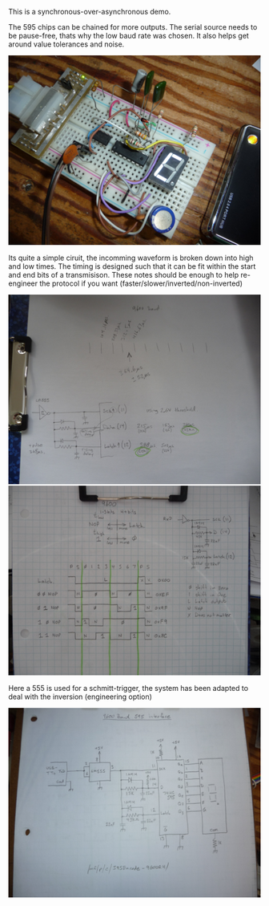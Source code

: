 This is a synchronous-over-asynchronous demo.

The 595 chips can be chained for more outputs.
The serial source needs to be pause-free, thats why the low baud rate was chosen. It also helps get around value tolerances and noise.

![image](buildref.jpg)

Its quite a simple ciruit, the incomming waveform is broken down into high and low times. The timing is designed such that it can be fit within the start and end bits of a transmisison. 
These notes should be enough to help re-engineer the protocol if you want (faster/slower/inverted/non-inverted)

![image](timingDesign.jpg)
![image](bitCoding.jpg)

Here a 555 is used for a schmitt-trigger, the system has been adapted to deal with the inversion (engineering option)

![image](schematic.jpg) 





